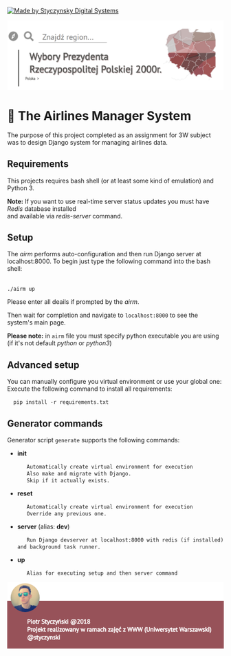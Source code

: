 [![Made by Styczynsky Digital Systems][badge sts]][link styczynski]

[![Screenshot of webpage][screenshot1]](https://github.com/styczynski/airlines-mgr-sys)

# 📜 The Airlines Manager System

  The purpose of this project completed as an assignment for 3W subject was to design Django system for managing airlines data.
  
## Requirements

This projects requires bash shell (or at least some kind of emulation) and Python 3.

**Note:**
If you want to use real-time server status updates you must have *Redis* database installed<br>
and available via *redis-server* command.

## Setup

  The *airm* performs auto-configuration and then run Django server at localhost:8000.
  To begin just type the following command into the bash shell:
  ```
  
  ./airm up
  
  ```
  
  Please enter all deails if prompted by the *airm*.
  
  Then wait for completion and navigate to `localhost:8000` to see the system's main page.
  
  **Please note:** in `airm` file you must specify python executable you are using (if it's not default *python* or *python3*)
  
## Advanced setup

  You can manually configure you virtual environment or use your global one:
  Execute the following command to install all requirements:
  
  ```
    pip install -r requirements.txt
  ```
  
## Generator commands

 Generator script `generate` supports the following commands:
 
 * **init**
 
          Automatically create virtual environment for execution
          Also make and migrate with Django.
          Skip if it actually exists.
 * **reset**
 
          Automatically create virtual environment for execution
          Override any previous one.
 * **server** (alias: **dev**)
 
          Run Django devserver at localhost:8000 with redis (if installed) and background task runner.
 * **up**
 
          Alias for executing setup and then server command
 
 
 
[![Screenshot of webpage][screenshot2]](https://github.com/styczynski/airlines-mgr-sys)

[badge sts]: https://img.shields.io/badge/-styczynsky_digital_systems-blue.svg?style=flat-square&logoWidth=20&logo=data%3Aimage%2Fpng%3Bbase64%2CiVBORw0KGgoAAAANSUhEUgAAABYAAAAXCAYAAAAP6L%2BeAAAABmJLR0QA%2FwD%2FAP%2BgvaeTAAAACXBIWXMAAA7DAAAOwwHHb6hkAAAAB3RJTUUH4AgSEh0nVTTLngAAAB1pVFh0Q29tbWVudAAAAAAAQ3JlYXRlZCB3aXRoIEdJTVBkLmUHAAAAm0lEQVQ4y2Pc%2Bkz2PwMNAAs2wVMzk4jSbJY%2BD6ccEwONACMsKIh1JSEgbXKeQdr4PO1cPPQMZiGkoC7bkCQD7%2Fx7znDn35AOClK9PEJSBbNYAJz999UGrOLocsM0KHB5EZ%2FXPxiVMDAwMDD8SP3DwJA6kFka5hJCQOBcDwMDAwPDm3%2FbGBj%2BbR8tNrFUTbiAB8tknHI7%2FuTilAMA9aAwA8miDpgAAAAASUVORK5CYII%3D

[link styczynski]: http://styczynski.in

[screenshot1]: https://raw.githubusercontent.com/styczynski/airlines-mgr-sys/master/static/screenshot.png

[screenshot2]: https://raw.githubusercontent.com/styczynski/airlines-mgr-sys/master/static/screenshot2.png

